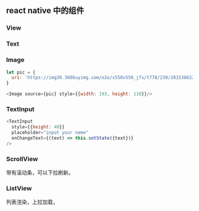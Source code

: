## react native 中的组件
### View
### Text
### Image
```javascript
let pic = {
  uri: 'https://img30.360buyimg.com/o2o/s550x550_jfs/t778/239/281536622/380091/e3814007/549bd507Nbf119e44.jpg'
}

<Image source={pic} style={{width: 193, height: 110}}/>
```
### TextInput
```javascript
<TextInput
  style={{height: 40}}
  placeholder="input your name"
  onChangeText={(text) => this.setState({text})}
/>
```
### ScrollView
带有滚动条，可以下拉刷新。
### ListView
列表渲染，上拉加载，
